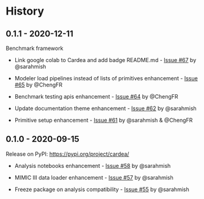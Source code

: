 # History

## 0.1.1 - 2020-12-11

Benchmark framework

* Link google colab to Cardea and add badge README.md - [Issue #67](https://github.com/DAI-Lab/Cardea/issues/67) by @sarahmish

* Modeler load pipelines instead of lists of primitives enhancement - [Issue #65](https://github.com/DAI-Lab/Cardea/issues/65) by @ChengFR

* Benchmark testing apis enhancement - [Issue #64](https://github.com/DAI-Lab/Cardea/issues/64) by @ChengFR

* Update documentation theme enhancement - [Issue #62](https://github.com/DAI-Lab/Cardea/issues/62) by @sarahmish

* Primitive setup enhancement - [Issue #61](https://github.com/DAI-Lab/Cardea/issues/61) by @sarahmish & @ChengFR


## 0.1.0 - 2020-09-15

Release on PyPI: https://pypi.org/project/cardea/

* Analysis notebooks enhancement - [Issue #58](https://github.com/DAI-Lab/Cardea/issues/58) by @sarahmish 

* MIMIC III data loader enhancement - [Issue #57](https://github.com/DAI-Lab/Cardea/issues/57) by @sarahmish

* Freeze package on analysis compatibility - [Issue #55](https://github.com/DAI-Lab/Cardea/issues/55) by @sarahmish
